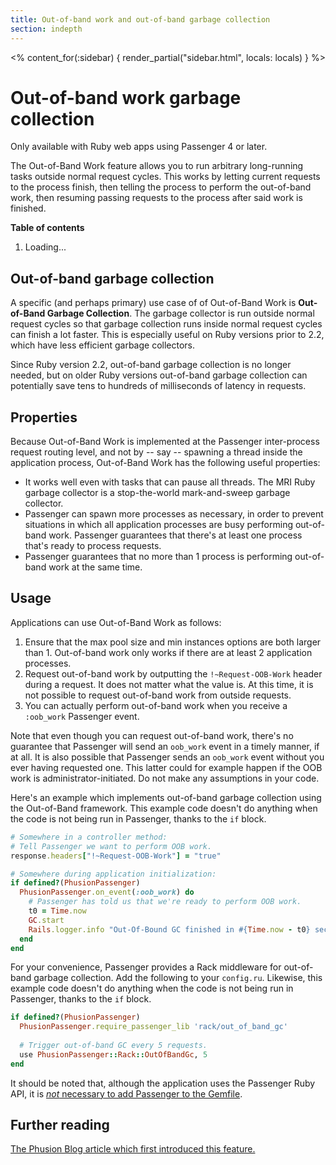 ```yaml
---
title: Out-of-band work and out-of-band garbage collection
section: indepth
---
```

<% content_for(:sidebar) { render_partial("sidebar.html", locals: locals) } %>

# Out-of-band work garbage collection

<div class="note">Only available with Ruby web apps using Passenger 4 or later.</div>

The Out-of-Band Work feature allows you to run arbitrary long-running tasks outside normal request cycles. This works by letting current requests to the process finish, then telling the process to perform the out-of-band work, then resuming passing requests to the process after said work is finished.

**Table of contents**

<ol class="toc-container"><li>Loading...</li></ol>

## Out-of-band garbage collection

A specific (and perhaps primary) use case of of Out-of-Band Work is **Out-of-Band Garbage Collection**. The garbage collector is run outside normal request cycles so that garbage collection runs inside normal request cycles can finish a lot faster. This is especially useful on Ruby versions prior to 2.2, which have less efficient garbage collectors.

Since Ruby version 2.2, out-of-band garbage collection is no longer needed, but on older Ruby versions out-of-band garbage collection can potentially save tens to hundreds of milliseconds of latency in requests.

## Properties

Because Out-of-Band Work is implemented at the Passenger inter-process request routing level, and not by -- say -- spawning a thread inside the application process, Out-of-Band Work has the following useful properties:

 * It works well even with tasks that can pause all threads. The MRI Ruby garbage collector is a stop-the-world mark-and-sweep garbage collector.
 * Passenger can spawn more processes as necessary, in order to prevent situations in which all application processes are busy performing out-of-band work. Passenger guarantees that there's at least one process that's ready to process requests.
 * Passenger guarantees that no more than 1 process is performing out-of-band work at the same time.

## Usage

Applications can use Out-of-Band Work as follows:

 1. Ensure that the max pool size and min instances options are both larger than 1. Out-of-band work only works if there are at least 2 application processes.
 2. Request out-of-band work by outputting the `!~Request-OOB-Work` header during a request. It does not matter what the value is. At this time, it is not possible to request out-of-band work from outside requests.
 3. You can actually perform out-of-band work when you receive a `:oob_work` Passenger event.

Note that even though you can request out-of-band work, there's no guarantee that Passenger will send an `oob_work` event in a timely manner, if at all. It is also possible that Passenger sends an `oob_work` event without you ever having requested one. This latter could for example happen if the OOB work is administrator-initiated. Do not make any assumptions in your code.

Here's an example which implements out-of-band garbage collection using the Out-of-Band framework. This example code doesn't do anything when the code is not being run in Passenger, thanks to the `if` block.

~~~ruby
# Somewhere in a controller method:
# Tell Passenger we want to perform OOB work.
response.headers["!~Request-OOB-Work"] = "true"

# Somewhere during application initialization:
if defined?(PhusionPassenger)
  PhusionPassenger.on_event(:oob_work) do
    # Passenger has told us that we're ready to perform OOB work.
    t0 = Time.now
    GC.start
    Rails.logger.info "Out-Of-Bound GC finished in #{Time.now - t0} sec"
  end
end
~~~

For your convenience, Passenger provides a Rack middleware for out-of-band garbage collection. Add the following to your `config.ru`. Likewise, this example code doesn't do anything when the code is not being run in Passenger, thanks to the `if` block.

~~~ruby
if defined?(PhusionPassenger)
  PhusionPassenger.require_passenger_lib 'rack/out_of_band_gc'
  
  # Trigger out-of-band GC every 5 requests.
  use PhusionPassenger::Rack::OutOfBandGc, 5
end
~~~

It should be noted that, although the application uses the Passenger Ruby API, it is [*not* necessary to add Passenger to the Gemfile](../indepth/bundler.html#does-passenger-itself-need-to-be-added-to-the-gemfile).

## Further reading

[The Phusion Blog article which first introduced this feature.](http://old.blog.phusion.nl/2013/01/22/phusion-passenger-4-technology-preview-out-of-band-work/)
